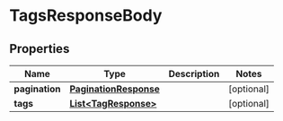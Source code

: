 

# TagsResponseBody


## Properties

| Name | Type | Description | Notes |
|------------ | ------------- | ------------- | -------------|
|**pagination** | [**PaginationResponse**](PaginationResponse.md) |  |  [optional] |
|**tags** | [**List&lt;TagResponse&gt;**](TagResponse.md) |  |  [optional] |



